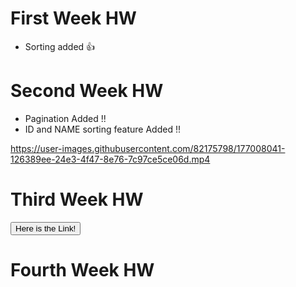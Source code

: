 # First Week HW

- Sorting added :+1:

# Second Week HW 

- Pagination Added !! 
- ID and NAME sorting feature Added !!

https://user-images.githubusercontent.com/82175798/177008041-126389ee-24e3-4f47-8e76-7c97ce5ce06d.mp4

# Third Week HW

<a href="https://todopost-udk.netlify.app">
    <button>Here is the Link!</button>
</a>

# Fourth Week HW

<a href="https://reactmenu-udk.netlify.app/"> </a>
